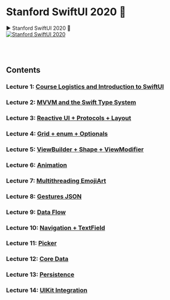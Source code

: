 # Stanford SwiftUI 2020 🍎

▶️ Stanford SwiftUI 2020 🔗  
[![Stanford SwiftUI 2020](http://img.youtube.com/vi/jbtqIBpUG7g/0.jpg)](https://www.youtube.com/watch?v=jbtqIBpUG7g&list=PLpGHT1n4-mAtTj9oywMWoBx0dCGd51_yG&index=14) 

<br/>
<br/>

## Contents
### Lecture 1: [Course Logistics and Introduction to SwiftUI](./Lectures/lecture1.md)  
### Lecture 2: [MVVM and the Swift Type System](./Lectures/lecture2.md)  
### Lecture 3: [Reactive UI + Protocols + Layout]()  
### Lecture 4: [Grid + enum + Optionals]()  
### Lecture 5: [ViewBuilder + Shape + ViewModifier]()  
### Lecture 6: [Animation]()  
### Lecture 7: [Multithreading EmojiArt]()  
### Lecture 8: [Gestures JSON]()  
### Lecture 9: [Data Flow]()  
### Lecture 10: [Navigation + TextField]()  
### Lecture 11: [Picker]()  
### Lecture 12: [Core Data]()  
### Lecture 13: [Persistence]()  
### Lecture 14: [UIKit Integration]()  
